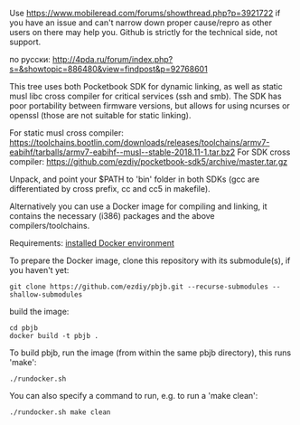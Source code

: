 Use https://www.mobileread.com/forums/showthread.php?p=3921722 if you have an issue and can't narrow down proper cause/repro as other users on there may help you. Github is strictly for the technical side, not support.

по русски: http://4pda.ru/forum/index.php?s=&showtopic=886480&view=findpost&p=92768601

This tree uses both Pocketbook SDK for dynamic linking, as well as static musl libc cross compiler
for critical services (ssh and smb). The SDK has poor portability between firmware versions, but allows
for using ncurses or openssl (those are not suitable for static linking).

For static musl cross compiler: https://toolchains.bootlin.com/downloads/releases/toolchains/armv7-eabihf/tarballs/armv7-eabihf--musl--stable-2018.11-1.tar.bz2
For SDK cross compiler: https://github.com/ezdiy/pocketbook-sdk5/archive/master.tar.gz

Unpack, and point your $PATH to 'bin' folder in both SDKs (gcc are differentiated by cross prefix, cc and cc5 in makefile).

Alternatively you can use a Docker image for compiling and linking, it contains the necessary (i386) packages and the above compilers/toolchains.

Requirements: [installed Docker environment](https://docs.docker.com/get-docker) 

To prepare the Docker image, clone this repository with its submodule(s), if you haven't yet:

```console
git clone https://github.com/ezdiy/pbjb.git --recurse-submodules --shallow-submodules
```

build the image:
```console
cd pbjb
docker build -t pbjb .
```

To build pbjb, run the image (from within the same pbjb directory), this runs 'make':
```console
./rundocker.sh
```

You can also specify a command to run, e.g. to run a 'make clean':
```console
./rundocker.sh make clean
```
